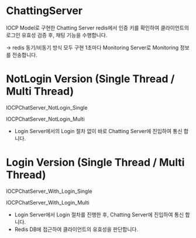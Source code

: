 # ChattingServer
IOCP Model로 구현한 Chatting Server
redis에서 인증 키를 확인하여 클라이언트의 로그인 유효성 검증 후, 채팅 기능을 수행합니다.

-> redis 동기/비동기 방식 모두 구현
1초마다 Monitoring Server로 Monitoring 정보를 전송합니다.
 
# NotLogin Version (Single Thread / Multi Thread)
IOCPChatServer_NotLogin_Single

IOCPChatServer_NotLogin_Multi
- Login Server에서의 Login 절차 없이 바로 Chatting Server에 진입하여 통신 합니다.

# Login Version (Single Thread / Multi Thread)
IOCPChatServer_With_Login_Single

IOCPChatServer_With_Login_Multi
- Login Server에서 Login 절차를 진행한 후, Chatting Server에 진입하여 통신 합니다.
- Redis DB에 접근하여 클라이언트의 유효성을 판단합니다.




